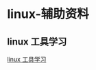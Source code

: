 # linux-辅助资料

## linux 工具学习

[linux 工具学习](https://linuxtools-rst.readthedocs.io/zh_CN/latest/advance/index.html)

## 